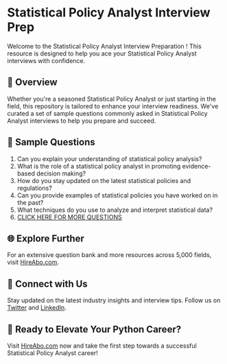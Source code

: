 # Statistical Policy Analyst Interview Prep

Welcome to the Statistical Policy Analyst Interview Preparation ! This resource is designed to help you ace your Statistical Policy Analyst interviews with confidence.

## 🚀 Overview

Whether you're a seasoned Statistical Policy Analyst or just starting in the field, this repository is tailored to enhance your interview readiness. We've curated a set of sample questions commonly asked in Statistical Policy Analyst interviews to help you prepare and succeed.

## 📝 Sample Questions

1. Can you explain your understanding of statistical policy analysis?
2. What is the role of a statistical policy analyst in promoting evidence-based decision making?
3. How do you stay updated on the latest statistical policies and regulations?
4. Can you provide examples of statistical policies you have worked on in the past?
5. What techniques do you use to analyze and interpret statistical data?
6. [CLICK HERE FOR MORE QUESTIONS](https://hireabo.com/job/19_1_33/Statistical%20Policy%20Analyst)

## 🌐 Explore Further

For an extensive question bank and more resources across 5,000 fields, visit [HireAbo.com](https://www.hireabo.com).

## 📱 Connect with Us

Stay updated on the latest industry insights and interview tips. Follow us on [Twitter](https://twitter.com/hireabo) and [LinkedIn](https://www.linkedin.com/in/hire-abo-3609972a8/).

## 🚀 Ready to Elevate Your Python Career?

Visit [HireAbo.com](https://www.hireabo.com) now and take the first step towards a successful Statistical Policy Analyst career!